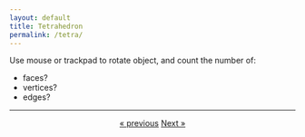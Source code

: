 ```yaml
---
layout: default
title: Tetrahedron
permalink: /tetra/
---
```


<div id="sketch-holder"></div>

Use mouse or trackpad to rotate object, and count the number of:   

- faces? 
- vertices?  
- edges?  

---

<script src="https://cdnjs.cloudflare.com/ajax/libs/p5.js/0.8.0/p5.min.js"></script>
<script>

function setup() {
	//createCanvas(710, 400, WEBGL);
	//createCanvas(600, 600, WEBGL);
	createCanvas(648, 400, WEBGL);
	//cvs.style('display', 'block');    
}

let s = 64;
let r = s/2;

function draw() {
	background(250);
	angleMode(DEGREES);

	//drag to move the world.
	orbitControl(6,6);

	normalMaterial();
	rotateY(-45);
	rotateX(-45);

    stroke('#222222');
	strokeWeight(2);

	//(s,s,s) (s,-s,-s) (-s,-s,s) (-s,s,-s)

	push();

	beginShape();
	vertex(s,s,s);
	vertex(s,-s,-s);
	vertex(-s,-s,s);
	endShape(CLOSE);

	beginShape();
	vertex(s,s,s);
	vertex(s,-s,-s);
	vertex(-s,s,-s);
	endShape(CLOSE);

	beginShape();
	vertex(s,s,s);
	vertex(-s,-s,s);
	vertex(-s,s,-s);
	endShape(CLOSE);

	beginShape();
	vertex(s,-s,-s);
	vertex(-s,-s,s);
	vertex(-s,s,-s);
	endShape(CLOSE);

	pop();

	// line(s,s,s,s,-s,-s);
	// line(s,s,s,-s,-s,s);
	// line(s,s,s,-s,s,-s);

	// line(s,-s,-s,-s,-s,s);
	// line(s,-s,-s,-s,s,-s);
	// line(-s,-s,s,-s,s,-s);
}

</script>

<center>
	<a href="/cube/" class="previous">&laquo; previous</a>
	<a href="/octa/" class="next">Next &raquo;</a>
</center>

